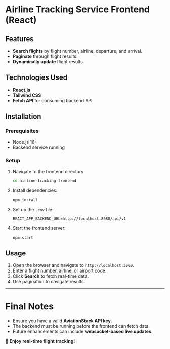 # Airline Tracking Service Frontend (React)

## Features
- **Search flights** by flight number, airline, departure, and arrival.
- **Paginate** through flight results.
- **Dynamically update** flight results.

## Technologies Used
- **React.js**
- **Tailwind CSS**
- **Fetch API** for consuming backend API

## Installation
### Prerequisites
- Node.js 16+
- Backend service running

### Setup
1. Navigate to the frontend directory:
   ```sh
   cd airline-tracking-frontend
   ```
2. Install dependencies:
   ```sh
   npm install
   ```
3. Set up the `.env` file:
   ```plaintext
   REACT_APP_BACKEND_URL=http://localhost:8080/api/v1
   ```
4. Start the frontend server:
   ```sh
   npm start
   ```

## Usage
1. Open the browser and navigate to `http://localhost:3000`.
2. Enter a flight number, airline, or airport code.
3. Click **Search** to fetch real-time data.
4. Use pagination to navigate results.

---

# Final Notes
- Ensure you have a valid **AviationStack API key**.
- The backend must be running before the frontend can fetch data.
- Future enhancements can include **websocket-based live updates**.

🚀 **Enjoy real-time flight tracking!**

